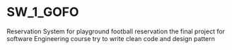 # SW_1_GOFO
Reservation System for playground football reservation
the final project for software Engineering course
try to write clean code and design pattern
